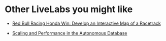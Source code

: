 # Other LiveLabs you might like

- [Red Bull Racing Honda Win: Develop an Interactive Map of a Racetrack](https://livelabs.oracle.com/pls/apex/r/dbpm/livelabs/view-workshop?wid=896&clear=RR,180&session=9186177853010)

- [Scaling and Performance in the Autonomous Database](https://livelabs.oracle.com/pls/apex/dbpm/r/livelabs/view-workshop?wid=608)
